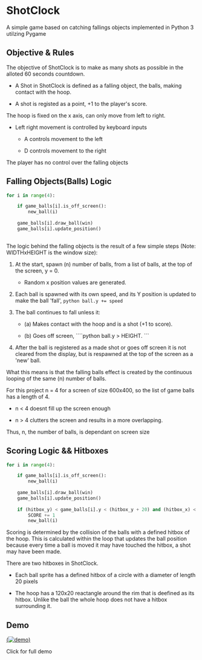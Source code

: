 # ShotClock


A simple game based on catching fallings objects implemented in Python 3 utilzing Pygame


## Objective & Rules


The objective of ShotClock is to make as many shots as possible in the alloted 60 seconds countdown. 

* A Shot in ShotClock is defined as a falling object, the balls, making contact with the hoop.
    
* A shot is registed as a point, +1 to the player's score. 

The hoop is fixed on the x axis, can only move from left to right.

* Left right movement is controlled by keyboard inputs
    
    * A controls movement to the left
        
    * D controls movement to the right

The player has no control over the falling objects


## Falling Objects(Balls) Logic


```python
for i in range(4):

    if game_balls[i].is_off_screen():
        new_ball(i)
        
    game_balls[i].draw_ball(win)
    game_balls[i].update_position()
    
```

The logic behind the falling objects is the result of a few simple steps (Note: WIDTHxHEIGHT is the window size):

1. At the start, spawn (n) number of balls, from a list of balls, at the top of the screen, y = 0. 
    * Random x position values are generated.

2. Each ball is spawned with its own speed, and its Y position is updated to make the ball 'fall', ```python ball.y += speed ```

3. The ball continues to fall unless it:
    * (a) Makes contact with the hoop and is a shot (+1 to score).
    
    * (b) Goes off screen, ````python ball.y > HEIGHT. ```

4. After the ball is registered as a made shot or goes off screen it is not cleared from the display, but is respawned at the top of the screen as a 'new' ball.
    

What this means is that the falling balls effect is created by the continuous looping of the same (n) number of balls.

For this project n = 4 for a screen of size 600x400, so the list of game balls has a length of 4.

* n < 4 doesnt fill up the screen enough 
    
* n > 4  clutters the screen and results in a more overlapping.
    
Thus, n, the number of balls, is dependant on screen size


## Scoring Logic && Hitboxes


```python
for i in range(4):

    if game_balls[i].is_off_screen():
        new_ball(i)
        
    game_balls[i].draw_ball(win)
    game_balls[i].update_position()
        
    if (hitbox_y) < game_balls[i].y < (hitbox_y + 20) and (hitbox_x) < game_balls[i].x < (hoop_x + 120):
        SCORE += 1
        new_ball(i)
```

Scoring is determined by the collision of the balls with a defined hitbox of the hoop. This is calculated within the loop that updates the ball position because every time a ball is moved it may have touched the hitbox, a shot may have been made.

There are two  hitboxes in ShotClock.

* Each ball sprite has a defined hitbox of a circle with a diameter of length 20 pixels

* The hoop has a 120x20  reactangle around the rim that is deefined as its hitbox. Unlike the ball the whole hoop does not have a hitbox surrounding it. 



## Demo

[(![demo](https://media4.giphy.com/media/LAD2kVM5phCSDQRwT6/giphy.gif))](google.com)

Click for full demo


